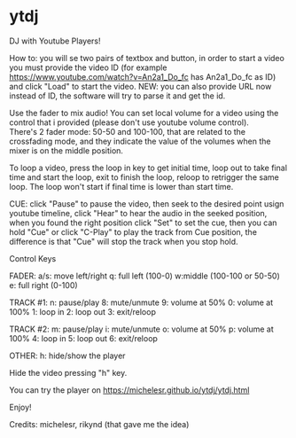 ytdj
====

DJ with Youtube Players!

How to: you will se two pairs of textbox and button, in order to start a video you must provide the video ID (for example https://www.youtube.com/watch?v=An2a1_Do_fc has An2a1_Do_fc as ID) and click "Load" to start the video. NEW: you can also provide URL now instead of ID, the software will try to parse it and get the id. 

Use the fader to mix audio! You can set local volume for a video using the control that i provided (please don't use youtube volume control).  
There's 2 fader mode: 50-50 and 100-100, that are related to the crossfading mode, and they indicate the value of the volumes when the mixer is on the middle position.

To loop a video, press the loop in key to get initial time, loop out to take final time and start the loop, exit to finish the loop, reloop to retrigger the same loop. The loop won't start if final time is lower than start time.

CUE: click "Pause" to pause the video, then seek to the desired point usign youtube timeline, click "Hear" to hear the audio in the seeked position, when you found the right position click "Set" to set the cue, then you can hold "Cue" or click "C-Play" to play the track from Cue position, the difference is that "Cue" will stop the track when you stop hold.

Control Keys

FADER:
a/s: move left/right
q: full left (100-0)
w:middle (100-100 or 50-50)
e: full right (0-100)

TRACK #1:
n: pause/play
8: mute/unmute
9: volume at 50%
0: volume at 100%
1: loop in
2: loop out
3: exit/reloop

TRACK #2:
m: pause/play
i: mute/unmute
o: volume at 50%
p: volume at 100%
4: loop in
5: loop out
6: exit/reloop

OTHER:
h: hide/show the player

Hide the video pressing "h" key.

You can try the player on https://michelesr.github.io/ytdj/ytdj.html

Enjoy!

Credits: michelesr, rikynd (that gave me the idea)
